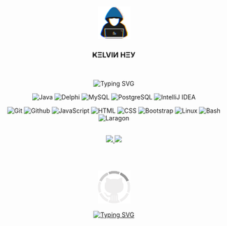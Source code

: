 <!-- Programmer GIF -->
<p align="center">
  <!-- Credits of the gif: https://github.com/0xabdulkhalid -->
  <picture><img src="https://github.com/0xabdulkhalid/0xabdulkhalid/blob/main/assets/mdImages/about_me.gif" width=75px height="75"></picture>
</p>

<h3 align="center"><b>ҜΞLVIИ HΞУ</b></h3>

<br>

<p align="center">
  <img src="https://readme-typing-svg.demolab.com?font=Fira+Code&size=24&pause=1000&color=13669D&center=true&width=435&lines=Desenvolvedor+back-end+Java+%E2%98%95" alt="Typing SVG" />
</p>

<!-- Badges 1° line -->
<p align="center">
  <img alt="Java" src="https://img.shields.io/badge/-Java-222222?style=flat&logo=openjdk&logoColor=yellow"/>
  <img alt="Delphi" src="https://img.shields.io/badge/-Delphi-222222?style=flat&logo=delphi&logoColor=red"/>
  <img alt="MySQL" src="https://img.shields.io/badge/-MySQL-222222?style=flat&logo=mysql"/>
  <img alt="PostgreSQL" src="https://img.shields.io/badge/-PostgreSQL-222222?style=flat&logo=postgresql"/>
  <img alt="IntelliJ IDEA" src="https://img.shields.io/badge/-IntelliJ IDEA-222222?style=flat&logo=intellij-idea&logoColor=orange"/>  
</p>

<!-- Badges 2° line -->
<p align="center">  
  <img alt="Git" src="https://img.shields.io/badge/-Git-222222?style=flat&logo=git&logoColor=F05032"/>
  <img alt="Github" src="https://img.shields.io/badge/-GitHub-222222?style=flat&logo=github&logoColor=181717"/>
  <img alt="JavaScript" src="https://img.shields.io/badge/-JavaScript-222222?style=flat&logo=javascript"/>
  <img alt="HTML" src="https://img.shields.io/badge/-HTML-222222?style=flat&logo=html5"/>
  <img alt="CSS" src="https://img.shields.io/badge/-CSS-222222?style=flat&logo=css3"/>
  <img alt="Bootstrap" src="https://img.shields.io/badge/-Bootstrap-222222?style=flat&logo=Bootstrap"/>  
  <img alt="Linux" src="https://img.shields.io/badge/-Linux-222222?style=flat&logo=linux&logoColor=FCC624"/>  
  <img alt="Bash" src="https://img.shields.io/badge/-Bash-222222?style=flat&logo=gnu-bash"/>  
  <img alt="Laragon" src="https://img.shields.io/badge/-Laragon-222222?style=flat&logo=laragon&logoColor=FCC624"/>  
</p>

<br> 

<div align="center">
 <a href="https://github.com/kelvin-hey/">
  <img height="180em" src="https://github-readme-stats.vercel.app/api?username=kelvin-hey&show_icons=true&theme=dark" style"max-width: 100%;" />
  <img height="180em" src="https://github-readme-stats.vercel.app/api/top-langs/?username=kelvin-hey&layout=compact&theme=dark" style"max-width: 100%;" />
 </a>
</div>

<br> <br>

<!-- Github loading GIF -->
<p align="center">
  <!-- Credits of the gif: https://github.com/ahmed-aliraqi -->
  <picture><img src="https://raw.githubusercontent.com/AhmedFathyDev/AhmedFathyDev/main/GitHub.gif" width=75px height="75"></picture> 
</p>

<p align="center">
    <a href="https://git.io/typing-svg"><img src="https://readme-typing-svg.demolab.com?font=Fira+Code&size=16&pause=1000&color=555555&center=true&width=435&lines=Loading....." alt="Typing SVG" /></a>
</p>
